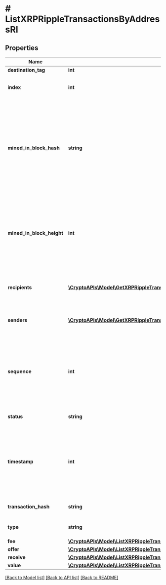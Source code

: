 # # ListXRPRippleTransactionsByAddressRI

## Properties

Name | Type | Description | Notes
------------ | ------------- | ------------- | -------------
**destination_tag** | **int** |  | [optional]
**index** | **int** | Represents the index position of the transaction in the block. |
**mined_in_block_hash** | **string** | Represents the hash of the block where this transaction was mined/confirmed for first time. The hash is defined as a cryptographic digital fingerprint made by hashing the block header twice through the SHA256 algorithm. |
**mined_in_block_height** | **int** | Represents the hight of the block where this transaction was mined/confirmed for first time. The height is defined as the number of blocks in the blockchain preceding this specific block. |
**recipients** | [**\CryptoAPIs\Model\GetXRPRippleTransactionDetailsByTransactionIDRIRecipientsInner[]**](GetXRPRippleTransactionDetailsByTransactionIDRIRecipientsInner.md) | Represents an object of addresses that receive the transactions. |
**senders** | [**\CryptoAPIs\Model\GetXRPRippleTransactionDetailsByTransactionIDRISendersInner[]**](GetXRPRippleTransactionDetailsByTransactionIDRISendersInner.md) | Represents an object of addresses that provide the funds. |
**sequence** | **int** | Defines the transaction input&#39;s sequence as an integer, which is is used when transactions are replaced with newer versions before LockTime. |
**status** | **string** | Defines the status of the transaction. |
**timestamp** | **int** | Defines the exact date/time in Unix Timestamp when this transaction was mined, confirmed or first seen in Mempool, if it is unconfirmed. |
**transaction_hash** | **string** | Represents the hash of the XRP transaction. |
**type** | **string** | Specifies the type of the transaction. |
**fee** | [**\CryptoAPIs\Model\ListXRPRippleTransactionsByAddressRIFee**](ListXRPRippleTransactionsByAddressRIFee.md) |  |
**offer** | [**\CryptoAPIs\Model\ListXRPRippleTransactionsByAddressRIOffer**](ListXRPRippleTransactionsByAddressRIOffer.md) |  |
**receive** | [**\CryptoAPIs\Model\ListXRPRippleTransactionsByAddressRIReceive**](ListXRPRippleTransactionsByAddressRIReceive.md) |  |
**value** | [**\CryptoAPIs\Model\ListXRPRippleTransactionsByAddressRIValue**](ListXRPRippleTransactionsByAddressRIValue.md) |  |

[[Back to Model list]](../../README.md#models) [[Back to API list]](../../README.md#endpoints) [[Back to README]](../../README.md)
